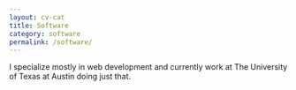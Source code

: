 ```yaml
---
layout: cv-cat
title: Software
category: software
permalink: /software/
---
```


I specialize mostly in web development and currently work at The University of Texas at Austin doing just that.
